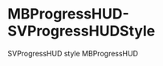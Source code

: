 MBProgressHUD-SVProgressHUDStyle
================================

SVProgressHUD style MBProgressHUD
